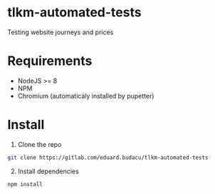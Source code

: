 # tlkm-automated-tests

Testing website journeys and prices

# Requirements

* NodeJS >= 8
* NPM
* Chromium (automaticaly installed by pupetter)

# Install

1. Clone the repo
```bash
git clone https://gitlab.com/eduard.budacu/tlkm-automated-tests
```

2. Install dependencies

```bash
npm install
```